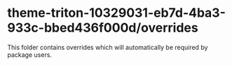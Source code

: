# theme-triton-10329031-eb7d-4ba3-933c-bbed436f000d/overrides

This folder contains overrides which will automatically be required by package users.
